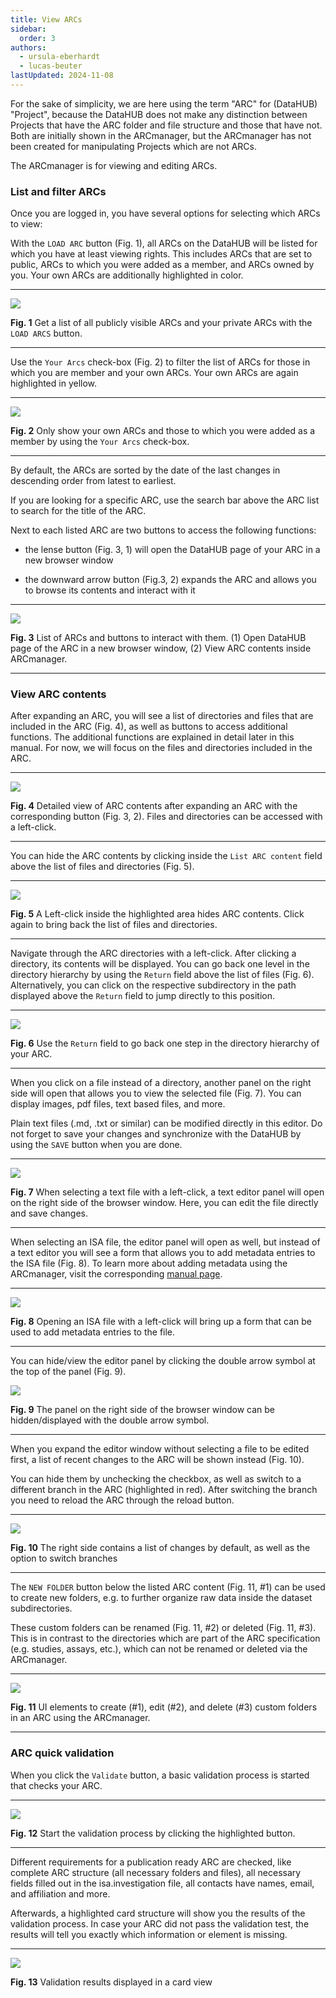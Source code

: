```yaml
---
title: View ARCs
sidebar:
  order: 3
authors:
  - ursula-eberhardt
  - lucas-beuter
lastUpdated: 2024-11-08
---
```


For the sake of simplicity, we are here using the term "ARC" for (DataHUB) "Project", because the DataHUB does not make any distinction between Projects that have the ARC folder and file structure and those that have not. Both are initially shown in the ARCmanager, but the ARCmanager has not been created for manipulating Projects which are not ARCs.

The ARCmanager is for viewing and editing ARCs.

### List and filter ARCs

Once you are logged in, you have several options for selecting which ARCs to view:

With the `LOAD ARC` button (Fig. 1), all ARCs on the DataHUB will be listed for which you have at least viewing rights. This includes ARCs that are set to public, ARCs to which you were added as a member, and ARCs owned by you. Your own ARCs are additionally highlighted in color.

---

![](@images/arc-manager/view/01-load-arcs.png)

**Fig. 1** Get a list of all publicly visible ARCs and your private ARCs with the `LOAD ARCS` button.

---

Use the `Your Arcs` check-box (Fig. 2) to filter the list of ARCs for those in which you are member and your own ARCs. Your own ARCs are again highlighted in yellow.

---

![](@images/arc-manager/view/02-your-arcs.png)

**Fig. 2** Only show your own ARCs and those to which you were added as a member by using the `Your Arcs` check-box.

---

By default, the ARCs are sorted by the date of the last changes in descending order from latest to earliest.

If you are looking for a specific ARC, use the search bar above the ARC list to search for the title of the ARC.

Next to each listed ARC are two buttons to access the following functions:

- the lense button (Fig. 3, 1) will open the DataHUB page of your ARC in a new browser window

- the downward arrow button (Fig.3, 2) expands the ARC and allows you to browse its contents and interact with it

---

![](@images/arc-manager/view/03-interact.png)

**Fig. 3** List of ARCs and buttons to interact with them. (1) Open DataHUB page of the ARC in a new browser window, (2) View ARC contents inside ARCmanager.

---

### View ARC contents

After expanding an ARC, you will see a list of directories and files that are included in the ARC (Fig. 4), as well as buttons to access additional functions. The additional functions are explained in detail later in this manual. For now, we will focus on the files and directories included in the ARC.

---

![](@images/arc-manager/view/04-detailed-view.png)

**Fig. 4** Detailed view of ARC contents after expanding an ARC with the corresponding button (Fig. 3, 2). Files and directories can be accessed with a left-click.

---

You can hide the ARC contents by clicking inside the `List ARC content` field above the list of files and directories (Fig. 5).

---

![](@images/arc-manager/view/05-hide-content.png)

**Fig. 5** A Left-click inside the highlighted area hides ARC contents. Click again to bring back the list of files and directories.

---

Navigate through the ARC directories with a left-click. After clicking a directory, its contents will be displayed. You can go back one level in the directory hierarchy by using the `Return` field above the list of files (Fig. 6). Alternatively, you can click on the respective subdirectory in the path displayed above the `Return` field to jump directly to this position.

---

![](@images/arc-manager/view/06-return.png)

**Fig. 6** Use the `Return` field to go back one step in the directory hierarchy of your ARC.

---

When you click on a file instead of a directory, another panel on the right side will open that allows you to view the selected file (Fig. 7). You can display images, pdf files, text based files, and more.

Plain text files (.md, .txt or similar) can be modified directly in this editor. Do not forget to save your changes and synchronize with the DataHUB by using the `SAVE` button when you are done.

---

![](@images/arc-manager/view/07-text-editor.png)

**Fig. 7** When selecting a text file with a left-click, a text editor panel will open on the right side of the browser window. Here, you can edit the file directly and save changes.

---

When selecting an ISA file, the editor panel will open as well, but instead of a text editor you will see a form that allows you to add metadata entries to the ISA file (Fig. 8). To learn more about adding metadata using the ARCmanager, visit the corresponding [manual page](/nfdi4plants.knowledgebase/arc-manager/adding-metadata).

---

![](@images/arc-manager/view/08-open-isa.png)

**Fig. 8** Opening an ISA file with a left-click will bring up a form that can be used to add metadata entries to the file.

---

You can hide/view the editor panel by clicking the double arrow symbol at the top of the panel (Fig. 9).

![](@images/arc-manager/view/09-hide-panel.png)

**Fig. 9** The panel on the right side of the browser window can be hidden/displayed with the double arrow symbol.

---

When you expand the editor window without selecting a file to be edited first, a list of recent changes to the ARC will be shown instead (Fig. 10).

You can hide them by unchecking the checkbox, as well as switch to a different branch in the ARC (highlighted in red).
After switching the branch you need to reload the ARC through the reload button.

---

![](@images/arc-manager/view/10-history.png)

**Fig. 10** The right side contains a list of changes by default, as well as the option to switch branches

---

The `NEW FOLDER` button below the listed ARC content (Fig. 11, #1) can be used to create new folders, e.g. to further organize raw data inside the dataset subdirectories. 

These custom folders can be renamed (Fig. 11, #2) or deleted (Fig. 11, #3). This is in contrast to the directories which are part of the ARC specification (e.g. studies, assays, etc.), which can not be renamed or deleted via the ARCmanager.

---

![](@images/arc-manager/view/11-edit-folders.png)

**Fig. 11** UI elements to create (#1), edit (#2), and delete (#3) custom folders in an ARC using the ARCmanager.

---

### ARC quick validation

When you click the `Validate` button, a basic validation process is started that checks your ARC.

---

![](@images/arc-manager/view/12-validate.png)

**Fig. 12** Start the validation process by clicking the highlighted button.

---

Different requirements for a publication ready ARC are checked, like complete ARC structure (all necessary folders and files), all necessary fields filled out in the isa.investigation file, all contacts have names, email, and affiliation and more.

Afterwards, a highlighted card structure will show you the results of the validation process. In case your ARC did not pass the validation test, the results will tell you exactly which information or element is missing.

---

![](@images/arc-manager/view/13-validate-results.png)

**Fig. 13** Validation results displayed in a card view
